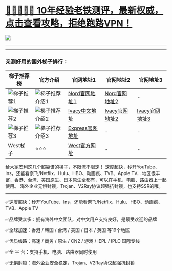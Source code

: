 # [💚💚💚💚💚 10年经验老铁测评，最新权威，点击查看攻略，拒绝跑路VPN！](https://cntizi1.com/?gitwuxianex-outvpn-desc)

<!DOCTYPE html>
<html>
<head>
 <meta charset="utf-8">
</head>
<body>
<a href="https://cntizi1.com/?gitwuxianex-outvpn-pic"><img src="https://cntizi1.com/images/recommend.png" target="_blank"> </a>
</body>
</html>


---------

--------

### 亲测好用的国外梯子排行：

|  梯子推荐榜   | 官方介绍 | 官网地址1  | 官网地址2 | 官网地址3 |
|  ----  | ----  | ---- | ---- | ---- |
|  ![梯子推荐1](https://github.com/wuxianex/out-vpn/blob/main/file2/f1.png) | ![梯子推荐介绍1](https://github.com/wuxianex/out-vpn/blob/main/file2/p1.png) | [Nord官网地址1](https://go.nordlocker.net/aff_c?offer_id=15&aff_id=38201&url_id=6063&aff_sub=wuxianex&aff_click_id=outvpn) | [Nord官网地址2](http://get.affiliatescn.net/aff_c?offer_id=153&aff_id=38201&source=github&aff_sub=wuxianex&aff_sub2=outvpn) | - |
|  ![梯子推荐2](https://github.com/wuxianex/out-vpn/blob/main/file2/f3.png) | ![梯子推荐介绍2](https://github.com/wuxianex/out-vpn/blob/main/file2/p3.png) | [Ivacy中文地址](https://www.ivacykodi.com/easter-deal-2020/?aff=91814&data1=wuxianex&data2=outvpn) | [Ivacy官网地址2](https://billing.ivacy.com/page/91814/6f38cc97/CHN/wuxianex/outvpn) | [Ivacy官网地址3](https://www.ivacy.com/best-vpn-deal-of-2022/?aff=91814&source=Aff&data1=wuxianex&data2=outvpn) |
|  ![梯子推荐3](https://github.com/wuxianex/out-vpn/blob/main/file2/f2.png) | ![梯子推荐介绍3](https://github.com/wuxianex/out-vpn/blob/main/file2/p2.png) | [Express官网地址](https://go.expressvpn.com/c/4034381/1608823/16063?subId1=gitwuxianex&subId2=outvpn) | - | - |
| West梯子 | ⭐⭐⭐ | [West官方网址](https://fuqing.cz/aff.php?aff=2956) | - | - |


给大家安利这几个超靠谱的梯子，不限流不限速！ 速度超快，秒开YouTube、Ins，还能看奈飞/Netflix、Hulu、HBO、动画疯、TVB、Apple TV... 地区很丰富，香港、台湾、美国原生、日本原生全都有，可以在手机、电脑、路由器上一起使用。 海外企业无惧封锁，Trojan、V2Ray协议超强抗封锁，也支持SSR的哦。

---

✅速度超快：秒开YouTube、Ins，还能看奈飞/Netflix、Hulu、HBO、动画疯、TVB、Apple TV 

  
✅品牌受众多：拥有海外中文团队，对中文用户支持良好，是最受欢迎的品牌 
  

✅全球加速：香港 / 韩国 / 台湾 / 美国 / 日本 / 英国 等19个地区 


✅优质线路：高速 / 商务 / 原生 / CN2 / 游戏 / IEPL / IPLC 国际专线 


✅全 平 台：支持手机、电脑、路由器同时使用 


✅无惧封锁：海外企业安全稳定，Trojan、V2Ray协议超强抗封锁 

